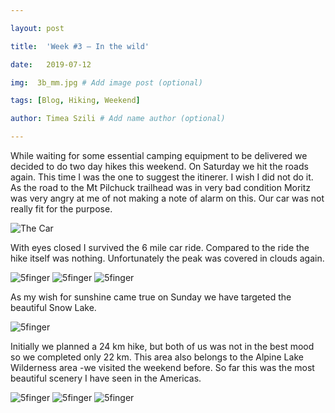 ```yaml
---

layout: post

title:  'Week #3 – In the wild'

date:   2019-07-12

img:  3b_mm.jpg # Add image post (optional)

tags: [Blog, Hiking, Weekend]

author: Timea Szili # Add name author (optional)

---
```



While waiting for some essential camping equipment to be delivered we decided to do two day hikes this weekend. On Saturday we hit the roads again. This time I was the one to suggest the itinerer. I wish I did not do it. As the road to the Mt Pilchuck trailhead was in very bad condition Moritz was very angry at me of not making a note of alarm on this. Our car was not really fit for the purpose. 

![The Car]({{site.baseurl}}/assets/img/3b_11.JPG) 

With eyes closed I survived the 6 mile car ride. Compared to the ride the hike itself was nothing. Unfortunately the peak was covered in clouds again. 

![5finger]({{site.baseurl}}/assets/img/3b_2.JPG) 
![5finger]({{site.baseurl}}/assets/img/3b_3.JPG) 
![5finger]({{site.baseurl}}/assets/img/3b_4.JPG) 


As my wish for sunshine came true on Sunday we have targeted the beautiful Snow Lake. 

![5finger]({{site.baseurl}}/assets/img/3b_5.jpg) 

Initially we planned a 24 km hike, but both of us was not in the best mood so we completed only 22 km. This area also belongs to the Alpine Lake Wilderness area -we visited the weekend before. So far this was the most beautiful scenery I have seen in the Americas.

![5finger]({{site.baseurl}}/assets/img/3b_6.JPG) 
![5finger]({{site.baseurl}}/assets/img/3b_7.jpg) 
![5finger]({{site.baseurl}}/assets/img/3b_8.jpg) 
